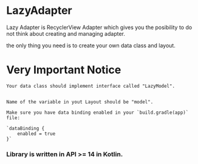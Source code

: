 # LazyAdapter

Lazy Adapter is RecyclerView Adapter which gives you the posibility to do not think about creating and managing adapter.

the only thing you need is to create your own data class and layout.

# Very Important Notice

	Your data class should implement interface called "LazyModel".


	Name of the variable in yout Layout should be "model".

	Make sure you have data binding enabled in your `build.gradle(app)` file:

	`dataBinding {
        enabled = true
    }`

 ### Library is written in API >= 14 in Kotlin.


